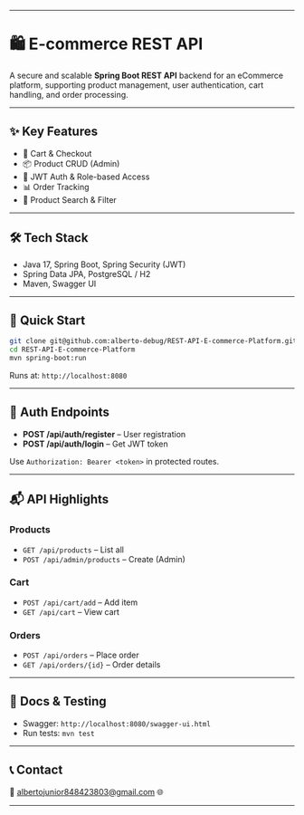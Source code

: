 
---

# 🛍️ E-commerce REST API

A secure and scalable **Spring Boot REST API** backend for an eCommerce platform, supporting product management, user authentication, cart handling, and order processing.

---

## ✨ Key Features

* 🛒 Cart & Checkout
* 📦 Product CRUD (Admin)
* 🔐 JWT Auth & Role-based Access
* 📊 Order Tracking
* 🔎 Product Search & Filter

---

## 🛠️ Tech Stack

* Java 17, Spring Boot, Spring Security (JWT)
* Spring Data JPA, PostgreSQL / H2
* Maven, Swagger UI

---

## 🚀 Quick Start

```bash
git clone git@github.com:alberto-debug/REST-API-E-commerce-Platform.git
cd REST-API-E-commerce-Platform
mvn spring-boot:run
```

Runs at: `http://localhost:8080`

---

## 🔐 Auth Endpoints

* **POST /api/auth/register** – User registration
* **POST /api/auth/login** – Get JWT token

Use `Authorization: Bearer <token>` in protected routes.

---

## 📬 API Highlights

### Products

* `GET /api/products` – List all
* `POST /api/admin/products` – Create (Admin)

### Cart

* `POST /api/cart/add` – Add item
* `GET /api/cart` – View cart

### Orders

* `POST /api/orders` – Place order
* `GET /api/orders/{id}` – Order details

---

## 📘 Docs & Testing

* Swagger: `http://localhost:8080/swagger-ui.html`
* Run tests: `mvn test`

---

## 📞 Contact

📧 [albertojunior848423803@gmail.com](mailto:albertojunior848423803@gmail.com)
🌐 

---

